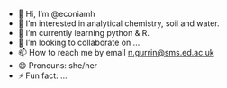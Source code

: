 - 👋 Hi, I’m @econiamh
- 👀 I’m interested in analytical chemistry, soil and water.
- 🌱 I’m currently learning python & R.
- 💞️ I’m looking to collaborate on ...
- 📫 How to reach me by email n.gurrin@sms.ed.ac.uk
- 😄 Pronouns: she/her
- ⚡ Fun fact: ...

<!---
econiamh/econiamh is a ✨ special ✨ repository because its `README.md` (this file) appears on your GitHub profile.
You can click the Preview link to take a look at your changes.
--->
